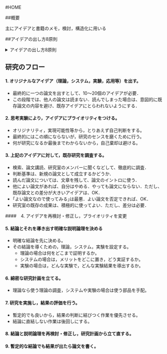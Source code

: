 #HOME

##概要

主にアイデアと書籍のメモ，検討，構造化に用いる


##アイデアの出し方8原則

<details>
<summary>アイデアの出し方8原則</summary>

<pre>
<code>
'''
#### 1.「極論」のススメ
思っている数字，現実的な数字を「10倍」「100倍」にしてみる。あるいは極限にまで持っていく。

#### 2.「極限論」のススメ
技術の限界を考え，その限界で何が必要かを考えた上で現実の可能性を探る。

#### 3. 「あったらいいな」のススメ
一度技術の現状や技術限界を忘れ，本当に欲しいものは何かを考えてみる。

#### 4. 「実績の否定」のススメ
自己あるいは分野としての実績があると判断を間違うので，一度実績を否定して，実績がない場合に何を考えるべきか考え直す。

#### 5. 「不可能の抽出」のススメ
ブレインストーミング中に出てきた「それはできない」という意見を集めてみると，その中に次の課題が見えてくる場合がある。

#### 6. 「こだわり」のススメ
徹底的に一つの技術にこだわって，その限界にこだわってみたり，無理やり応用を考えてみる。

#### 7.　「基本回帰」のススメ
基本理論，基本条件，基本利用形態にまでさかのぼって考え直してみる。

#### 8. 「融合的思考」のススメ
通常は組み合わせを考えない2つの技術の組み合わせから新しい発想を促す。
'''
</pre>
</code>

</details>

## 研究のフロー

#### 1. オリジナルなアイデア（理論，システム，実験，応用等）を出す。
* 最終的に一つの論文を出すとして、10～20個のアイデアが必要．
* この段階では、他人の論文は読まない．読んでしまった場合は、意図的に既存論文の内容を避け、既存アイデアにとらわれないようにする．

#### 2. 思考実験により，アイデアにプライオリティをつける。
* オリジナリティ，実現可能性等から，とりあえず自己判断をする。
* 最終的にはこの順にならないが，研究のセンスを磨くために行う。
* 何が研究になるか最後までわからないから，自己棄却は避ける。

#### 3. 上記のアイデアに対して，既存研究を調査する。
* 検索、論文講読、研究室のメンバーに聞くなどして、徹底的に調査．
* 判断基準は、新規の論文として成立するかどうか．
* 読んだ論文については、文章を残して、論文のイントロに使う．
* 他によい論文があれば、自分はやめる．やっても論文にならない．ただし、既存論文との差分が大きいアイデアは、OK．
* ｢よい論文なので使ってみる｣は最悪．よい論文を否定できれば、OK．
* 研究室の既存の成果は、積極的に使ってよい．ただし、差分は必要．

####　4. アイデアを再検討・修正し，プライオリティを変更

#### 5. 結論とそれを導き出す明確な説明論理を決める
* 明確な結論を先に決める。
* その結論を導くための，理論，システム，実験を設定する。
    * 理論の場合は何をどこまで証明するか。
    * システムの場合は，メリットをどこに置き，どう実証するか。
    * 実験の場合は，どんな実験で，どんな実験結果を導出するか。

#### 6. 綿密な研究計画を立てる。
* 理論なら使う理論の調査，システムや実験の場合は使う部品を手配。

#### 7. 研究を実施し，結果の評価を行う。
* 暫定的でも良いから，結果の判断に結びつく作業を優先させる。
* 結論に直結しない作業は後回しにする。

#### 8. 結論と説明論理を再検討・修正し，研究計画から立て直する。

#### 9. 暫定的な結論でも結果が出たら論文を書く。



